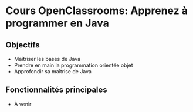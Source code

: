 # Cours OpenClassrooms: Apprenez à programmer en Java


## Objectifs

- Maîtriser les bases de Java
- Prendre en main la programmation orientée objet
- Approfondir sa maîtrise de Java

## Fonctionnalités principales

- À venir
